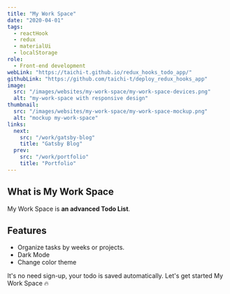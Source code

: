 ```yaml
---
title: "My Work Space"
date: "2020-04-01"
tags:
  - reactHook
  - redux
  - materialUi
  - localStorage
role:
  - Front-end development
webLink: "https://taichi-t.github.io/redux_hooks_todo_app/"
githubLink: "https://github.com/taichi-t/deploy_redux_hooks_app"
image:
  src: "/images/websites/my-work-space/my-work-space-devices.png"
  alt: "my-work-space with responsive design"
thumbnail:
  src: "/images/websites/my-work-space/my-work-space-mockup.png"
  alt: "mockup my-work-space"
links:
  next:
    src: "/work/gatsby-blog"
    title: "Gatsby Blog"
  prev:
    src: "/work/portfolio"
    title: "Portfolio"
---
```


## What is My Work Space

My Work Space is **an advanced Todo List**.

## Features

- Organize tasks by weeks or projects.
- Dark Mode
- Change color theme

It's no need sign-up, your todo is saved automatically. Let's get started My Work Space 🔥
